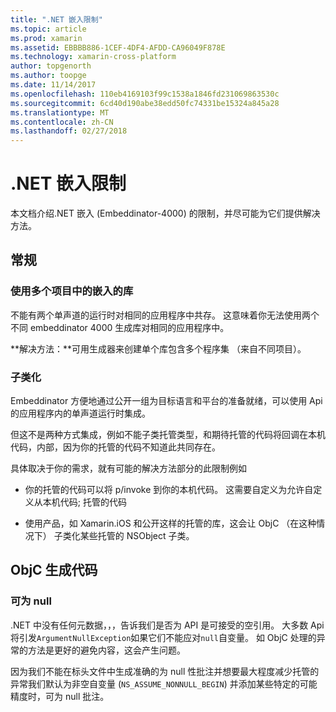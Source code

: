 ```yaml
---
title: ".NET 嵌入限制"
ms.topic: article
ms.prod: xamarin
ms.assetid: EBBBB886-1CEF-4DF4-AFDD-CA96049F878E
ms.technology: xamarin-cross-platform
author: topgenorth
ms.author: toopge
ms.date: 11/14/2017
ms.openlocfilehash: 110eb4169103f99c1538a1846fd231069863530c
ms.sourcegitcommit: 6cd40d190abe38edd50fc74331be15324a845a28
ms.translationtype: MT
ms.contentlocale: zh-CN
ms.lasthandoff: 02/27/2018
---
```

# <a name="net-embedding-limitations"></a>.NET 嵌入限制


本文档介绍.NET 嵌入 (Embeddinator-4000) 的限制，并尽可能为它们提供解决方法。

## <a name="general"></a>常规

### <a name="use-more-than-one-embedded-library-in-a-project"></a>使用多个项目中的嵌入的库

不能有两个单声道的运行时对相同的应用程序中共存。 这意味着你无法使用两个不同 embeddinator 4000 生成库对相同的应用程序中。

**解决方法：**可用生成器来创建单个库包含多个程序集 （来自不同项目）。

### <a name="subclassing"></a>子类化

Embeddinator 方便地通过公开一组为目标语言和平台的准备就绪，可以使用 Api 的应用程序内的单声道运行时集成。

但这不是两种方式集成，例如不能子类托管类型，和期待托管的代码将回调在本机代码，内部，因为你的托管的代码不知道此共同存在。

具体取决于你的需求，就有可能的解决方法部分的此限制例如

* 你的托管的代码可以将 p/invoke 到你的本机代码。 这需要自定义为允许自定义从本机代码; 托管的代码

* 使用产品，如 Xamarin.iOS 和公开这样的托管的库，这会让 ObjC （在这种情况下） 子类化某些托管的 NSObject 子类。


## <a name="objc-generated-code"></a>ObjC 生成代码

### <a name="nullability"></a>可为 null

.NET 中没有任何元数据，，，告诉我们是否为 API 是可接受的空引用。 大多数 Api 将引发`ArgumentNullException`如果它们不能应对`null`自变量。 如 ObjC 处理的异常的方法是更好的避免内容，这会产生问题。

因为我们不能在标头文件中生成准确的为 null 性批注并想要最大程度减少托管的异常我们默认为非空自变量 (`NS_ASSUME_NONNULL_BEGIN`) 并添加某些特定的可能精度时，可为 null 批注。
